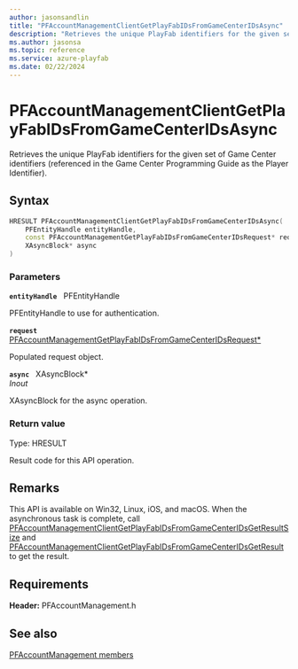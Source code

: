 ```yaml
---
author: jasonsandlin
title: "PFAccountManagementClientGetPlayFabIDsFromGameCenterIDsAsync"
description: "Retrieves the unique PlayFab identifiers for the given set of Game Center identifiers (referenced in the Game Center Programming Guide as the Player Identifier)."
ms.author: jasonsa
ms.topic: reference
ms.service: azure-playfab
ms.date: 02/22/2024
---
```


# PFAccountManagementClientGetPlayFabIDsFromGameCenterIDsAsync  

Retrieves the unique PlayFab identifiers for the given set of Game Center identifiers (referenced in the Game Center Programming Guide as the Player Identifier).  

## Syntax  
  
```cpp
HRESULT PFAccountManagementClientGetPlayFabIDsFromGameCenterIDsAsync(  
    PFEntityHandle entityHandle,  
    const PFAccountManagementGetPlayFabIDsFromGameCenterIDsRequest* request,  
    XAsyncBlock* async  
)  
```  
  
### Parameters  
  
**`entityHandle`** &nbsp; PFEntityHandle  
  
PFEntityHandle to use for authentication.  
  
**`request`** &nbsp; [PFAccountManagementGetPlayFabIDsFromGameCenterIDsRequest*](../../pfaccountmanagementtypes/structs/pfaccountmanagementgetplayfabidsfromgamecenteridsrequest.md)  
  
Populated request object.  
  
**`async`** &nbsp; XAsyncBlock*  
*_Inout_*  
  
XAsyncBlock for the async operation.  
  
  
### Return value
Type: HRESULT
  
Result code for this API operation.
  
## Remarks  
  
This API is available on Win32, Linux, iOS, and macOS. When the asynchronous task is complete, call [PFAccountManagementClientGetPlayFabIDsFromGameCenterIDsGetResultSize](pfaccountmanagementclientgetplayfabidsfromgamecenteridsgetresultsize.md) and [PFAccountManagementClientGetPlayFabIDsFromGameCenterIDsGetResult](pfaccountmanagementclientgetplayfabidsfromgamecenteridsgetresult.md) to get the result.
  
## Requirements  
  
**Header:** PFAccountManagement.h
  
## See also  
[PFAccountManagement members](../pfaccountmanagement_members.md)  

  
  
